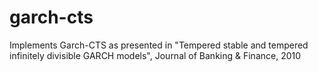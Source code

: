 # garch-cts
Implements Garch-CTS as presented in "Tempered stable and tempered infinitely divisible GARCH models", Journal of Banking &amp; Finance, 2010
